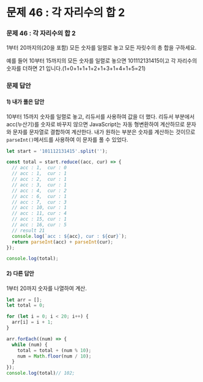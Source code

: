 # 문제 46 : 각 자리수의 합 2

### 문제 46 : 각 자리수의 합 2

1부터 20까지의\(20을 포함\) 모든 숫자를 일렬로 놓고 모든 자릿수의 총 합을 구하세요.

예를 들어 10부터 15까지의 모든 숫자를 일렬로 놓으면 101112131415이고 각 자리수의 숫자를 더하면 21 입니다.\(1+0+1+1+1+2+1+3+1+4+1+5=21\) 

### 문제 답안

#### 1\)  내가 풀은 답안

10부터 15까지 숫자를 일렬로 놓고, 리듀서를 사용하여 값을 더 했다. 리듀서 부분에서 acc\(누산기\)를 숫자로 바꾸지 않으면 JavaScript는 자동 형변환하여 계산하므로 문자와 문자를 문자열로 결합하여 계산한다. 내가 원하는 부분은 숫자를 계산하는 것이므로 `parseInt()`메서드를 사용하여 이 문자를 풀 수 있었다.

```javascript
let start = '101112131415'.split('');

const total = start.reduce((acc, cur) => {
  // acc : 1,  cur : 0
  // acc : 1,  cur : 1
  // acc : 2,  cur : 1
  // acc : 3,  cur : 1
  // acc : 4,  cur : 2
  // acc : 6,  cur : 1
  // acc : 7,  cur : 3
  // acc : 10, cur : 1
  // acc : 11, cur : 4
  // acc : 15, cur : 1
  // acc : 16, cur : 5
  // result 21
  console.log(`acc : ${acc}, cur : ${cur}`);
  return parseInt(acc) + parseInt(cur);
});

console.log(total);
```

#### 2\) 다른 답안

1부터 20까지 숫자를 나열하여 계산.

```javascript
let arr = [];
let total = 0;

for (let i = 0; i < 20; i++) {
  arr[i] = i + 1;
}

arr.forEach((num) => {
  while (num) {
    total = total + (num % 10);
    num = Math.floor(num / 10);
  }
});
console.log(total)// 102;
```



